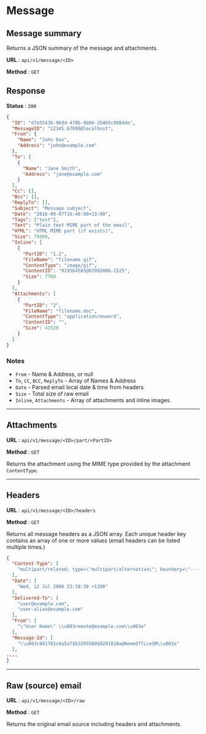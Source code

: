 # Message

## Message summary

Returns a JSON summary of the message and attachments.

**URL** : `api/v1/message/<ID>`

**Method** : `GET`

## Response

**Status** : `200`

```json
{
  "ID": "d7a5543b-96dd-478b-9b60-2b465c9884de",
  "MessageID": "12345.67890@localhost",
  "From": {
    "Name": "John Doe",
    "Address": "john@example.com"
  },
  "To": [
    {
      "Name": "Jane Smith",
      "Address": "jane@example.com"
    }
  ],
  "Cc": [],
  "Bcc": [],
  "ReplyTo": [],
  "Subject": "Message subject",
  "Date": "2016-09-07T16:46:00+13:00",
  "Tags": ["test"],
  "Text": "Plain text MIME part of the email",
  "HTML": "HTML MIME part (if exists)",
  "Size": 79499,
  "Inline": [
    {
      "PartID": "1.2",
      "FileName": "filename.gif",
      "ContentType": "image/gif",
      "ContentID": "919564503@07092006-1525",
      "Size": 7760
    }
  ],
  "Attachments": [
    {
      "PartID": "2",
      "FileName": "filename.doc",
      "ContentType": "application/msword",
      "ContentID": "",
      "Size": 43520
    }
  ]
}
```
### Notes

- `From` - Name & Address, or null
- `To`, `CC`, `BCC`, `ReplyTo` - Array of Names & Address
- `Date` - Parsed email local date & time from headers
- `Size` - Total size of raw email
- `Inline`, `Attachments` - Array of attachments and inline images.


---
## Attachments

**URL** : `api/v1/message/<ID>/part/<PartID>`

**Method** : `GET`

Returns the attachment using the MIME type provided by the attachment `ContentType`.

---
## Headers

**URL** : `api/v1/message/<ID>/headers`

**Method** : `GET`

Returns all message headers as a JSON array.
Each unique header key contains an array of one or more values (email headers can be listed multiple times.)

```json
{
  "Content-Type": [
    "multipart/related; type=\"multipart/alternative\"; boundary=\"----=_NextPart_000_0013_01C6A60C.47EEAB80\""
  ],
  "Date": [
    "Wed, 12 Jul 2006 23:38:30 +1200"
  ],
  "Delivered-To": [
    "user@example.com",
    "user-alias@example.com"
  ],
  "From": [
    "\"User Name\" \\u003remote@example.com\\u003e"
  ],
  "Message-Id": [
    "\\u003c001701c6a5a7$b3205580$0201010a@HomeOfficeSM\\u003e"
  ],
....
}
```


---
## Raw (source) email

**URL** : `api/v1/message/<ID>/raw`

**Method** : `GET`

Returns the original email source including headers and attachments.
